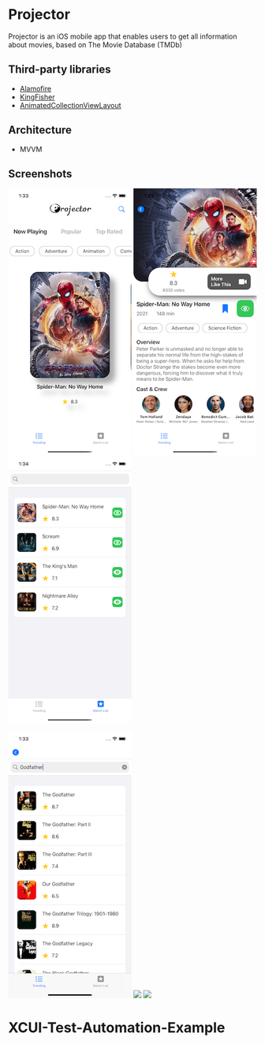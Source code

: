 # Projector
Projector is an iOS mobile app that enables users to get all information about movies, based on The Movie Database (TMDb) 


## Third-party libraries

 - [Alamofire](https://github.com/Alamofire/Alamofire)
 - [KingFisher](https://github.com/onevcat/Kingfisher)
 - [AnimatedCollectionViewLayout](https://github.com/KelvinJin/AnimatedCollectionViewLayout)
 
 ## Architecture
 - MVVM
 
 ## Screenshots


![Picture1](./Assets/Screenshots/picture1.png)
![Picture2](./Assets/Screenshots/picture2.png)
![WatchList Screen](./Assets/Screenshots/watchListSS.png) 

![Search Screen](./Assets/Screenshots/SearchScreenSS.png) 
<img src="https://media.giphy.com/media/Q4USpjsAjFBowijTnd/giphy.gif" width="250">
<img src="https://media.giphy.com/media/WAdzmddxB7MEWXNyvT/giphy.gif" width="250">
# XCUI-Test-Automation-Example
